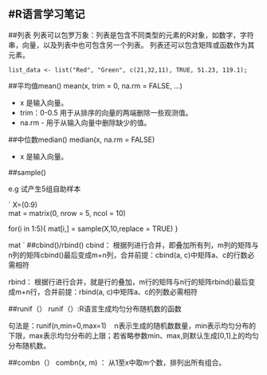 #R语言学习笔记
---
##列表
列表可以包罗万象：列表是包含不同类型的元素的R对象，如数字，字符串，向量，以及列表中也可包含另一个列表。 列表还可以包含矩阵或函数作为其元素。

```
list_data <- list("Red", "Green", c(21,32,11), TRUE, 51.23, 119.1);
```

##平均值mean()
mean(x, trim = 0, na.rm = FALSE, ...)

- x  是输入向量。
- trim：0-0.5  用于从排序的向量的两端删除一些观测值。
- na.rm - 用于从输入向量中删除缺少的值。

##中位数median()
median(x, na.rm = FALSE)

- x  是输入向量。

##sample()

e.g  试产生5组自助样本

`
X=(0:9)  
mat = matrix(0, nrow = 5, ncol = 10) 

for(i in 1:5){
    mat[i,] = sample(X,10,replace = TRUE)
}

mat
` 
##cbind()/rbind()
cbind： 根据列进行合并，即叠加所有列，m列的矩阵与n列的矩阵cbind()最后变成m+n列，合并前提：cbind(a, c)中矩阵a、c的行数必需相符

rbind： 根据行进行合并，就是行的叠加，m行的矩阵与n行的矩阵rbind()最后变成m+n行，合并前提：rbind(a, c)中矩阵a、c的列数必需相符


##runif（）
runif（）:R语言生成均匀分布随机数的函数

句法是：runif(n,min=0,max=1)    n表示生成的随机数数量，min表示均匀分布的下限，max表示均匀分布的上限；若省略参数min、max,则默认生成[0,1]上的均匀分布随机数。

##combn（）
combn(x, m) ：
从1至x中取m个数，排列出所有组合。
